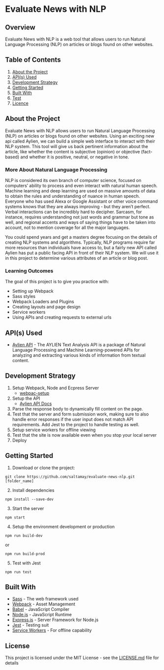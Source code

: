 # Evaluate News with NLP

## Overview

Evaluate News with NLP is a web tool that allows users to run Natural Language Processing (NLP) on articles or blogs found on other websites.

## Table of Contents

1. [About the Project](#about-the-project)
2. [API(s) Used](#apis(s)-used)
3. [Development Strategy](#development-strategy)
4. [Getting Started](#getting-started) 
5. [Built With](#built-with)
6. [Test](#test)
7. [Licence](#licence)

## About the Project

Evaluate News with NLP allows users to run Natural Language Processing (NLP) on articles or blogs found on other websites. Using an exciting new api called Aylien, we can build a simple web interface to interact with their NLP system. This tool will give us back pertinent information about the article, like whether the content is subjective (opinion) or objective (fact-based) and whether it is positive, neutral, or negative in tone.

### More About Natural Language Processing

NLP is considered its own branch of computer science, focused on computers’ ability to process and even interact with natural human speech. Machine learning and deep learning are used on massive amounts of data to obtain the rules and understanding of nuance in human speech. Everyone who has used Alexa or Google Assistant or other voice command systems knows that they are always improving - but they aren’t perfect. Verbal interactions can be incredibly hard to decipher. Sarcasm, for instance, requires understanding not just words and grammar but tone as well, and regional accents and ways of saying things have to be taken into account, not to mention coverage for all the major languages.

You could spend years and get a masters degree focusing on the details of creating NLP systems and algorithms. Typically, NLP programs require far more resources than individuals have access to, but a fairly new API called Aylien has put a public facing API in front of their NLP system. We will use it in this project to determine various attributes of an article or blog post.

### Learning Outcomes

The goal of this project is to give you practice with:

- Setting up Webpack
- Sass styles
- Webpack Loaders and Plugins
- Creating layouts and page design
- Service workers
- Using APIs and creating requests to external urls

## API(s) Used

* [Aylien API](https://docs.aylien.com/textapi/#getting-started) - The AYLIEN Text Analysis API is a package of Natural Language Processing and Machine Learning-powered APIs for analyzing and extracting various kinds of information from textual content.

## Development Strategy

1. Setup Webpack, Node and Ecpress Server
   - [webpac-setup](https://gist.github.com/saltamay/443ae5ee02027c01fd9aba7a61c1ab57)
2. Setup the API
   - [Aylien API Docs](https://docs.aylien.com/textapi/#getting-started)
3. Parse the response body to dynamically fill content on the page.
4. Test that the server and form submission work, making sure to also handle error responses if the user input does not match API requirements. Add Jest to the project to handle testing as well.
5. Setup service workers for offline viewing
6. Test that the site is now available even when you stop your local server
7. Deploy

## Getting Started

1. Download or clone the project:
```
git clone https://github.com/saltamay/evaluate-news-nlp.git [folder_name]
```
2. Install dependencies
```
npm install --save-dev
```
3. Start the server
```
npm start
```
4. Setup the environment development or production
```
npm run build-dev
```
or 
```
npm run build-prod
```
5. Test with Jest
```
npm run test
```

## Built With

* [Sass](https://sass-lang.com/documentation) - The web framework used
* [Webpack](https://webpack.js.org/concepts/) - Asset Management
* [Babel](https://babeljs.io/) - JavaScript Compiler
* [Node.js](https://nodejs.org/en/) - JavaScript Runtime
* [Express.js](https://expressjs.com/) - Server Framework for Node.js
* [Jest](https://jestjs.io/) - Testing suit
* [Service Workers](https://developers.google.com/web/fundamentals/primers/service-workers) - For offline capability

## License

This project is licensed under the MIT License - see the [LICENSE.md](LICENSE.md) file for details



